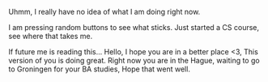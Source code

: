 Uhmm, I really have no idea of what I am doing right now.

I am pressing random buttons to see what sticks.
Just started a CS course, see where that takes me.

If future me is reading this... Hello, I hope you are in a better place <3, This version of you is doing great.
Right now you are in the Hague, waiting to go to Groningen for your BA studies, Hope that went well.
